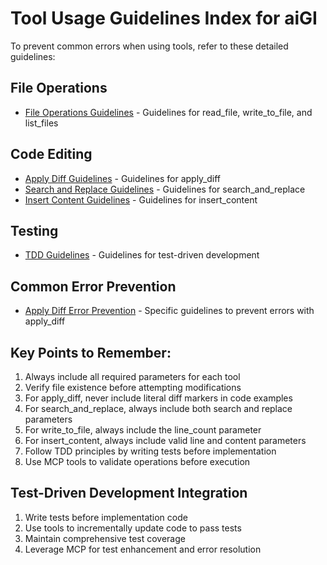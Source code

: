 # Tool Usage Guidelines Index for aiGI

To prevent common errors when using tools, refer to these detailed guidelines:

## File Operations
- [File Operations Guidelines](agGI/.roo/rules/file_operations_guidelines.md) - Guidelines for read_file, write_to_file, and list_files

## Code Editing
- [Apply Diff Guidelines](agGI/.roo/rules/apply_diff_guidelines.md) - Guidelines for apply_diff
- [Search and Replace Guidelines](agGI/.roo/rules/search_replace.md) - Guidelines for search_and_replace
- [Insert Content Guidelines](agGI/.roo/rules/insert_content.md) - Guidelines for insert_content

## Testing
- [TDD Guidelines](agGI/.roo/rules/tdd_guidelines.md) - Guidelines for test-driven development

## Common Error Prevention
- [Apply Diff Error Prevention](agGI/.roo/rules/apply_diff_guidelines.md) - Specific guidelines to prevent errors with apply_diff

## Key Points to Remember:
1. Always include all required parameters for each tool
2. Verify file existence before attempting modifications
3. For apply_diff, never include literal diff markers in code examples
4. For search_and_replace, always include both search and replace parameters
5. For write_to_file, always include the line_count parameter
6. For insert_content, always include valid line and content parameters
7. Follow TDD principles by writing tests before implementation
8. Use MCP tools to validate operations before execution

## Test-Driven Development Integration
1. Write tests before implementation code
2. Use tools to incrementally update code to pass tests
3. Maintain comprehensive test coverage
4. Leverage MCP for test enhancement and error resolution